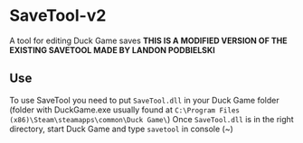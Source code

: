 # SaveTool-v2
A tool for editing Duck Game saves
**THIS IS A MODIFIED VERSION OF THE EXISTING SAVETOOL MADE BY LANDON PODBIELSKI**
## Use
To use SaveTool you need to put `SaveTool.dll` in your Duck Game folder (folder with DuckGame.exe usually found at `C:\Program Files (x86)\Steam\steamapps\common\Duck Game\`)
Once `SaveTool.dll` is in the right directory, start Duck Game and type `savetool` in console (~)
